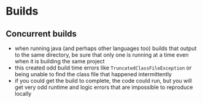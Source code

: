 # Builds

## Concurrent builds

- when running java (and perhaps other languages too) builds that output to the same directory, be sure that only one is running at a time even when it is building the same project
- this created odd build time errors like `TruncatedClassFileException` or being unable to find the class file that happened intermittently
- if you could get the build to complete, the code could run, but you will get very odd runtime and logic errors that are impossible to reproduce locally
